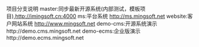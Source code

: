 项目分支说明
master:同步最新开源系统(内部测试，模板项目),http://imingsoft.cn:4000
ms:平台系统 http://ms.mingsoft.net
website:客户网站系统 http://www.mingsoft.net
demo-cms:开源系统演示http://demo.cms.mingsoft.net
demo-ecms:企业版演示http://demo.ecms.mingsoft.net

